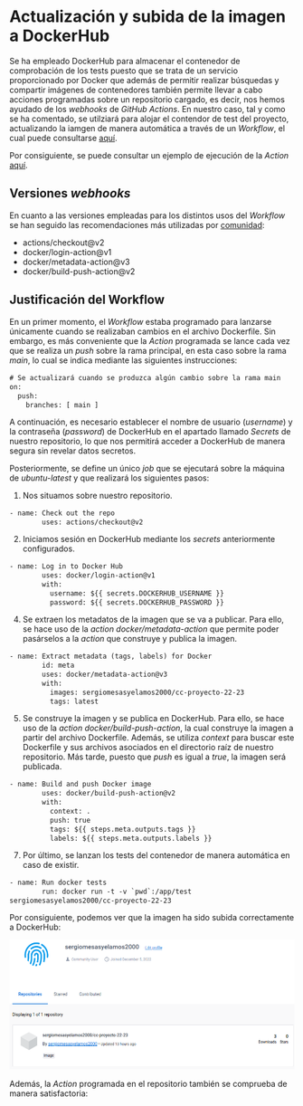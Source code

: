 # Actualización y subida de la imagen a DockerHub
Se ha empleado DockerHub para almacenar el contenedor de comprobación de los tests puesto que se trata de un servicio proporcionado por Docker que además de permitir realizar búsquedas y compartir imágenes de contenedores también permite llevar a cabo acciones programadas sobre un repositorio cargado, es decir, nos hemos ayudado de los _webhooks_ de _GitHub Actions_.
En nuestro caso, tal y como se ha comentado, se utilziará para alojar el contendor de test del proyecto, actualizando la iamgen de manera automática a través de un _Workflow_, el cual puede consultarse [aquí](.github/workflows/docker.yml).

Por consiguiente, se puede consultar un ejemplo de ejecución de la _Action_ [aquí]().

## Versiones _webhooks_
En cuanto a las versiones empleadas para los distintos usos del _Workflow_ se han seguido las recomendaciones más utilizadas por [comunidad](https://github.com/docker/login-action):
- actions/checkout@v2
- docker/login-action@v1
- docker/metadata-action@v3
- docker/build-push-action@v2

## Justificación del Workflow
En un primer momento, el _Workflow_ estaba programado para lanzarse únicamente cuando se realizaban cambios en el archivo Dockerfile. Sin embargo, es más conveniente que la _Action_ programada se lance cada vez que se realiza un _push_ sobre la rama principal, en esta caso sobre la rama _main_, lo cual se indica mediante las siguientes instrucciones:

```
# Se actualizará cuando se produzca algún cambio sobre la rama main
on:
  push:
    branches: [ main ]
```

A continuación, es necesario establecer el nombre de usuario (_username_) y la contraseña (_password_) de DockerHub en el apartado llamado *_Secrets_* de nuestro repositorio, lo que nos permitirá acceder a DockerHub de manera segura sin revelar datos secretos.

Posteriormente, se define un único _job_ que se ejecutará sobre la máquina de _ubuntu-latest_ y que realizará los siguientes pasos:

1. Nos situamos sobre nuestro repositorio.

```
- name: Check out the repo
        uses: actions/checkout@v2
```
2. Iniciamos sesión en DockerHub mediante los _secrets_ anteriormente configurados.

```
- name: Log in to Docker Hub
        uses: docker/login-action@v1
        with:
          username: ${{ secrets.DOCKERHUB_USERNAME }}
          password: ${{ secrets.DOCKERHUB_PASSWORD }}
```
4. Se extraen los metadatos de la imagen que se va a publicar. Para ello, se hace uso de la _action_ *docker/metadata-action* que permite poder pasárselos a la _action_ que construye y publica la imagen.

```
- name: Extract metadata (tags, labels) for Docker
        id: meta
        uses: docker/metadata-action@v3
        with:
          images: sergiomesasyelamos2000/cc-proyecto-22-23
          tags: latest
```
5. Se construye la imagen y se publica en DockerHub. Para ello, se hace uso de la _action_ *docker/build-push-action*, la cual construye la imagen a partir del archivo Dockerfile. Además, se utiliza *_context_* para buscar este Dockerfile y sus archivos asociados en el directorio raíz de nuestro repositorio. Más tarde, puesto que *_push_* es igual a *_true_*, la imagen será publicada.

```
- name: Build and push Docker image
        uses: docker/build-push-action@v2
        with:
          context: .
          push: true
          tags: ${{ steps.meta.outputs.tags }}
          labels: ${{ steps.meta.outputs.labels }}
```
7. Por último, se lanzan los tests del contenedor de manera automática en caso de existir.

```
- name: Run docker tests
        run: docker run -t -v `pwd`:/app/test sergiomesasyelamos2000/cc-proyecto-22-23
```

Por consiguiente, podemos ver que la imagen ha sido subida correctamente a DockerHub:

![DockerHub](docs/img/dockerhub.png)

Además, la _Action_ programada en el repositorio también se comprueba de manera satisfactoria:


